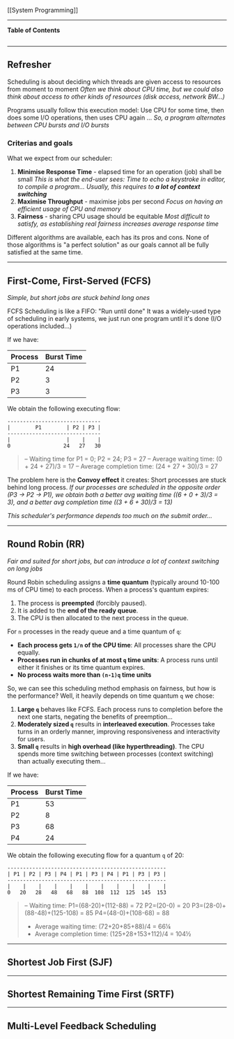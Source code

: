 [[System Programming]]
***
**Table of Contents**
```table-of-contents
```

***
## Refresher

Scheduling is about deciding which threads are given access to resources
from moment to moment
	*Often we think about CPU time, but we could also think about access to other kinds of resources (disk access, network BW...)*

Programs usually follow this execution model: Use CPU for some time, then does some I/O operations, then uses CPU again ...
	*So, a program alternates between CPU bursts and I/O bursts*

### Criterias and goals

What we expect from our scheduler:
1. **Minimise Response Time** - elapsed time for an operation (job) shall be small
   *This is what the end-user sees: Time to echo a keystroke in editor, to compile a program... Usually, this requires to **a lot of context switching***
2. **Maximise Throughput** - maximise jobs per second
	*Focus on having an efficient usage of CPU and memory*
3. **Fairness** - sharing CPU usage should be equitable
	*Most difficult to satisfy, as establishing real fairness increases average response time*

Different algorithms are available, each has its pros and cons. None of those algorithms is "a perfect solution" as our goals cannot all be fully satisfied at the same time.


****
## First-Come, First-Served (FCFS)
*Simple, but short jobs are stuck behind long ones*

FCFS Scheduling is like a FIFO: "Run until done"
It was a widely-used type of scheduling in early systems, we just run one program until it's done (I/O operations included...)

If we have:

| Process | Burst Time |
| ------- | ---------- |
| P1      | 24         |
| P2      | 3          |
| P3      | 3          |

We obtain the following executing flow:
```
------------------------------
|        P1        | P2 | P3 |
------------------------------
|                  |    |    |
0                 24   27   30
```
> – Waiting time for P1 = 0; P2 = 24; P3 = 27
> – Average waiting time: (0 + 24 + 27)/3 = 17
> – Average completion time: (24 + 27 + 30)/3 = 27

The problem here is the **Convoy effect** it creates: Short processes are stuck behind long process.
	*If our processes are scheduled in the opposite order (P3 -> P2 -> P1), we obtain both a better avg waiting time ((6 + 0 + 3)/3 = 3), and a better avg completion time ((3 + 6 + 30)/3 = 13)*

*This scheduler's performance depends too much on the submit order...*


***
## Round Robin (RR)
*Fair and suited for short jobs, but can introduce a lot of context switching on long jobs*

Round Robin scheduling assigns a **time quantum** (typically around 10-100 ms of CPU time) to each process. When a process's quantum expires:
1. The process is **preempted** (forcibly paused).
2. It is added to the **end of the ready queue**.
3. The CPU is then allocated to the next process in the queue.

For `n` processes in the ready queue and a time quantum of `q`:
- **Each process gets `1/n` of the CPU time**: All processes share the CPU equally.
- **Processes run in chunks of at most `q` time units**: A process runs until either it finishes or its time quantum expires.
- **No process waits more than `(n-1)q` time units**

So, we can see this scheduling method emphasis on fairness, but how is the performance?
Well, it heavily depends on time quantum `q` we chose:
1. **Large `q`** behaves like FCFS. Each process runs to completion before the next one starts, negating the benefits of preemption...
2. **Moderately sized `q`** results in **interleaved execution**. Processes take turns in an orderly manner, improving responsiveness and interactivity for users.
3. **Small `q`** results in **high overhead (like hyperthreading)**. The CPU spends more time switching between processes (context switching) than actually executing them...

If we have:

| Process | Burst Time |
| ------- | ---------- |
| P1      | 53         |
| P2      | 8          |
| P3      | 68         |
| P4      | 24         |

We obtain the following executing flow for a quantum `q` of 20:
```
---------------------------------------------------
| P1 | P2 | P3 | P4 | P1 | P3 | P4 | P1 | P3 | P3 |
---------------------------------------------------
|    |    |    |    |    |    |    |    |    |    |
0   20   28   48   68   88  108  112  125  145  153
```
> – Waiting time:
> P1=(68-20)+(112-88) = 72
> P2=(20-0) = 20
> P3=(28-0)+(88-48)+(125-108) = 85
> P4=(48-0)+(108-68) = 88
> - Average waiting time:  (72+20+85+88)/4 = 66¼
> - Average completion time:  (125+28+153+112)/4 = 104½


***
## Shortest Job First (SJF)


***
## Shortest Remaining Time First (SRTF)


***
## Multi-Level Feedback Scheduling
